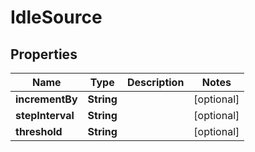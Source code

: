 

# IdleSource


## Properties

| Name | Type | Description | Notes |
|------------ | ------------- | ------------- | -------------|
|**incrementBy** | **String** |  |  [optional] |
|**stepInterval** | **String** |  |  [optional] |
|**threshold** | **String** |  |  [optional] |



